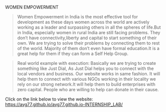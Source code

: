WOMEN EMPOWERMENT

> Women Empowerment in India is the most effective tool for development as these days women across the world are actively working as a leader and surpassing others in all the spheres of life.But in India, especially women in rural India are still facing problems.
They don’t have connectivity,liberty and capital to start something of their own.
We are trying to solve their problems by connecting them to rest of the world.
Majority of them don’t even have formal education.It is  a great help for them if they can form a Self Help Group. 

> Real world example with execution:
Basically we are trying to create something  like Just Dial, As Just Dial helps you to connect with the local vendors and business.
Our website works in same fashion. It will help them to connect with various NGOs working in their locality we rely on our strong network.It will help them to build enterprises with zero capital. People who are willing to help can donate in their cause.

Click on the link below to view the website:
https://avg77.github.io/avg77.github.io-INTERNSHIP_LAB/
  
